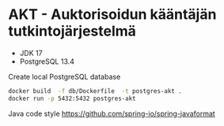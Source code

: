 # AKT - Auktorisoidun kääntäjän tutkintojärjestelmä

- JDK 17
- PostgreSQL 13.4

Create local PostgreSQL database

```sh
docker build  -f db/Dockerfile  -t postgres-akt .
docker run -p 5432:5432 postgres-akt
```

Java code style https://github.com/spring-io/spring-javaformat
